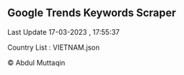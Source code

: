 

## Google Trends Keywords Scraper 
 
Last Update 17-03-2023 , 17:55:37

Country List :
VIETNAM.json



© Abdul Muttaqin 
